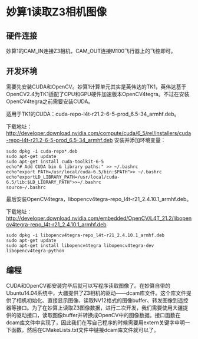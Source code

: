 # 妙算1读取Z3相机图像

## 硬件连接

妙算1的CAM_IN连接Z3相机，CAM_OUT连接M100飞行器上的飞控即可。

## 开发环境

需要先安装CUDA和OpenCV。妙算1计算单元其实是英伟达的TK1，英伟达基于OpenCV2.4为TK1适配了CPU和GPU硬件加速版本OpenCV4tegra。不过在安装OpenCV4tegra之前需要安装CUDA。

适用于TK1的CUDA：cuda-repo-l4t-r21.2-6-5-prod_6.5-34_armhf.deb。

下载地址：http://developer.download.nvidia.com/compute/cuda/6_5/rel/installers/cuda-repo-l4t-r21.2-6-5-prod_6.5-34_armhf.deb
安装并添加环境变量：

```
sudo dpkg -i cuda-repo*.deb
sudo apt-get update
sudo apt-get install cuda-toolkit-6-5
echo"# Add CUDA bin & library paths:" >> ~/.bashrc
echo"export PATH=/usr/local/cuda-6.5/bin:$PATH">> ~/.bashrc
echo"exportLD_LIBRARY_PATH=/usr/local/cuda-6.5/lib:$LD_LIBRARY_PATH">>~/.bashrc
source~/.bashrc
```

最后安装OpenCV4tegra，libopencv4tegra-repo_l4t-r21_2.4.10.1_armhf.deb。

下载地址：http://developer.download.nvidia.com/embedded/OpenCV/L4T_21.2/libopencv4tegra-repo_l4t-r21_2.4.10.1_armhf.deb

```
sudo dpkg -i libopencv4tegra-repo_l4t-r21_2.4.10.1_armhf.deb
sudo apt-get update
sudo apt-get install libopencv4tegra libopencv4tegra-dev libopencv4tegra-python
```

## 编程

CUDA和OpenCV都安装完毕后就可以写程序读取图像了。在妙算自带的Ubuntu14.04系统中，大疆提供了Z3相机的驱动——dcam库文件。这个库文件提供了相机初始化、直接显示图像、读取NV12格式的图像buffer、转发图像到遥控器等接口。为了在妙算上读取Z3图像数据，进行二次开发，我们需要使用大疆提供的驱动接口，读取图像buffer并转换成OpenCV中的图像数据。接口函数在dcam库文件中实现了，因此我们在写自己程序的时候需要用extern关键字申明一下函数，然后在CMakeLists.txt文件中链接dcam库文件就可以了。
